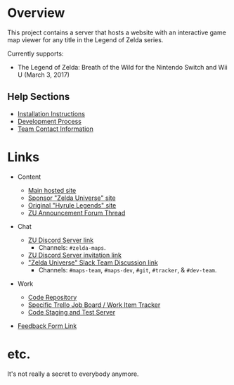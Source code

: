 # Overview
  This project contains a server that hosts a website with an interactive game map viewer for any title in the Legend of Zelda series.

  Currently supports:
  - The Legend of Zelda: Breath of the Wild for the Nintendo Switch and Wii U (March 3, 2017)

## Help Sections
  - [Installation Instructions](https://github.com/Zelda-Universe/Zelda-Maps/blob/development/INSTALL.md)
  - [Development Process](https://github.com/Zelda-Universe/Zelda-Maps/blob/development/DEVELOPMENT.md)
  - [Team Contact Information](https://github.com/Zelda-Universe/Zelda-Maps/blob/development/CONTACT.md)

# Links
  - Content
    - [Main hosted site](http://zeldamaps.com)
    - [Sponsor "Zelda Universe" site](https://zeldauniverse.net)
    - [Original "Hyrule Legends" site](https://www.zelda.com.br/)
    - [ZU Announcement Forum Thread](https://zeldauniverse.net/forums/Thread/183322-Zelda-Maps-A-site-with-a-map/)

  - Chat
    - [ZU Discord Server link](http://discord.gg/zelda)
      - Channels: `#zelda-maps`.
    - [ZU Discord Server invitation link](https://discord.gg/GUpq8)
    - ["Zelda Universe" Slack Team Discussion link](http://zelda.slack.com/)
      - Channels: `#maps-team`, `#maps-dev`, `#git`, `#tracker`, & `#dev-team`.

  - Work
    - [Code Repository](https://github.com/Zelda-Universe/Zelda-Maps)
    - [Specific Trello Job Board / Work Item Tracker](https://trello.com/b/lYtrBKpy/maps)
    - [Code Staging and Test Server](https://stage.zeldamaps.com/)

  - [Feedback Form Link](https://docs.google.com/forms/d/e/1FAIpQLSdRzmKzPAldR71GSPm2iyhLClOSOWOLmjgVEBBUkDRq0zNNpQ/viewform?c=0&w=1)

# etc.
  It's not really a secret to everybody anymore.
